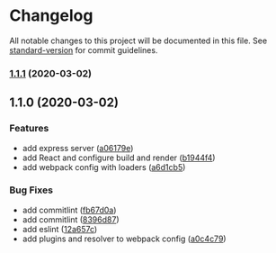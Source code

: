 # Changelog

All notable changes to this project will be documented in this file. See [standard-version](https://github.com/conventional-changelog/standard-version) for commit guidelines.

### [1.1.1](https://github.com/wingedearth/prequalifier/compare/v1.1.0...v1.1.1) (2020-03-02)

## 1.1.0 (2020-03-02)


### Features

* add express server ([a06179e](https://github.com/wingedearth/prequalifier/commit/a06179edd8d6e8dec2958558574b507973933fa3))
* add React and configure build and render ([b1944f4](https://github.com/wingedearth/prequalifier/commit/b1944f45ef3e1e47ee21ec7de1b8055f261ce83a))
* add webpack config with loaders ([a6d1cb5](https://github.com/wingedearth/prequalifier/commit/a6d1cb5844141811d35b934d0f3cd2e0bf178c53))


### Bug Fixes

* add commitlint ([fb67d0a](https://github.com/wingedearth/prequalifier/commit/fb67d0a355d82f744460aa3c7d78049736de7134))
* add commitlint ([8396d87](https://github.com/wingedearth/prequalifier/commit/8396d87527296b4c43a9469936e8ac2b87887934))
* add eslint ([12a657c](https://github.com/wingedearth/prequalifier/commit/12a657c3c17b9cce6be5f906d847ec270d0eaf0c))
* add plugins and resolver to webpack config ([a0c4c79](https://github.com/wingedearth/prequalifier/commit/a0c4c79602fdac417424276024e618d5198a8918))
